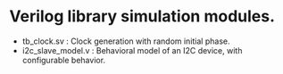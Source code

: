 # Verilog library simulation modules.

* tb_clock.sv : Clock generation with random initial phase.
* i2c_slave_model.v : Behavioral model of an I2C device, with configurable behavior.